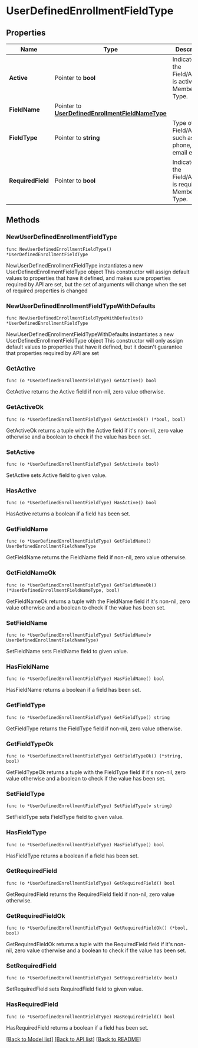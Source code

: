 # UserDefinedEnrollmentFieldType

## Properties

Name | Type | Description | Notes
------------ | ------------- | ------------- | -------------
**Active** | Pointer to **bool** | Indicates if the Field/Attribute is active for Membership Type. | [optional] 
**FieldName** | Pointer to [**UserDefinedEnrollmentFieldNameType**](UserDefinedEnrollmentFieldNameType.md) |  | [optional] 
**FieldType** | Pointer to **string** | Type of the Field/Attribute such as phone, fax, email etc. | [optional] 
**RequiredField** | Pointer to **bool** | Indicates if the Field/Attribute is required for Membership Type. | [optional] 

## Methods

### NewUserDefinedEnrollmentFieldType

`func NewUserDefinedEnrollmentFieldType() *UserDefinedEnrollmentFieldType`

NewUserDefinedEnrollmentFieldType instantiates a new UserDefinedEnrollmentFieldType object
This constructor will assign default values to properties that have it defined,
and makes sure properties required by API are set, but the set of arguments
will change when the set of required properties is changed

### NewUserDefinedEnrollmentFieldTypeWithDefaults

`func NewUserDefinedEnrollmentFieldTypeWithDefaults() *UserDefinedEnrollmentFieldType`

NewUserDefinedEnrollmentFieldTypeWithDefaults instantiates a new UserDefinedEnrollmentFieldType object
This constructor will only assign default values to properties that have it defined,
but it doesn't guarantee that properties required by API are set

### GetActive

`func (o *UserDefinedEnrollmentFieldType) GetActive() bool`

GetActive returns the Active field if non-nil, zero value otherwise.

### GetActiveOk

`func (o *UserDefinedEnrollmentFieldType) GetActiveOk() (*bool, bool)`

GetActiveOk returns a tuple with the Active field if it's non-nil, zero value otherwise
and a boolean to check if the value has been set.

### SetActive

`func (o *UserDefinedEnrollmentFieldType) SetActive(v bool)`

SetActive sets Active field to given value.

### HasActive

`func (o *UserDefinedEnrollmentFieldType) HasActive() bool`

HasActive returns a boolean if a field has been set.

### GetFieldName

`func (o *UserDefinedEnrollmentFieldType) GetFieldName() UserDefinedEnrollmentFieldNameType`

GetFieldName returns the FieldName field if non-nil, zero value otherwise.

### GetFieldNameOk

`func (o *UserDefinedEnrollmentFieldType) GetFieldNameOk() (*UserDefinedEnrollmentFieldNameType, bool)`

GetFieldNameOk returns a tuple with the FieldName field if it's non-nil, zero value otherwise
and a boolean to check if the value has been set.

### SetFieldName

`func (o *UserDefinedEnrollmentFieldType) SetFieldName(v UserDefinedEnrollmentFieldNameType)`

SetFieldName sets FieldName field to given value.

### HasFieldName

`func (o *UserDefinedEnrollmentFieldType) HasFieldName() bool`

HasFieldName returns a boolean if a field has been set.

### GetFieldType

`func (o *UserDefinedEnrollmentFieldType) GetFieldType() string`

GetFieldType returns the FieldType field if non-nil, zero value otherwise.

### GetFieldTypeOk

`func (o *UserDefinedEnrollmentFieldType) GetFieldTypeOk() (*string, bool)`

GetFieldTypeOk returns a tuple with the FieldType field if it's non-nil, zero value otherwise
and a boolean to check if the value has been set.

### SetFieldType

`func (o *UserDefinedEnrollmentFieldType) SetFieldType(v string)`

SetFieldType sets FieldType field to given value.

### HasFieldType

`func (o *UserDefinedEnrollmentFieldType) HasFieldType() bool`

HasFieldType returns a boolean if a field has been set.

### GetRequiredField

`func (o *UserDefinedEnrollmentFieldType) GetRequiredField() bool`

GetRequiredField returns the RequiredField field if non-nil, zero value otherwise.

### GetRequiredFieldOk

`func (o *UserDefinedEnrollmentFieldType) GetRequiredFieldOk() (*bool, bool)`

GetRequiredFieldOk returns a tuple with the RequiredField field if it's non-nil, zero value otherwise
and a boolean to check if the value has been set.

### SetRequiredField

`func (o *UserDefinedEnrollmentFieldType) SetRequiredField(v bool)`

SetRequiredField sets RequiredField field to given value.

### HasRequiredField

`func (o *UserDefinedEnrollmentFieldType) HasRequiredField() bool`

HasRequiredField returns a boolean if a field has been set.


[[Back to Model list]](../README.md#documentation-for-models) [[Back to API list]](../README.md#documentation-for-api-endpoints) [[Back to README]](../README.md)


